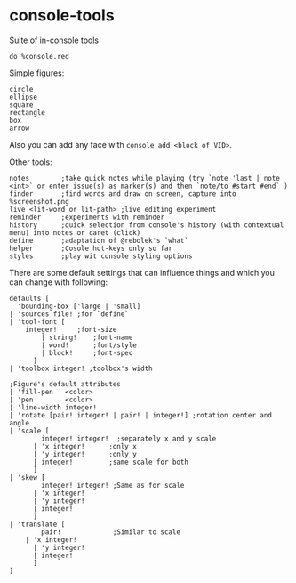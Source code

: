 # console-tools
Suite of in-console tools

`do %console.red`

Simple figures:
```
circle
ellipse
square
rectangle
box
arrow
```

Also you can add any face with `console add <block of VID>`.

Other tools:
```
notes        ;take quick notes while playing (try `note 'last | note <int>` or enter issue(s) as marker(s) and then `note/to #start #end` )
finder       ;find words and draw on screen, capture into %screenshot.png
live <lit-word or lit-path> ;live editing experiment
reminder     ;experiments with reminder
history      ;quick selection from console's history (with contextual menu) into notes or caret (click)
define       ;adaptation of @rebolek's `what`
helper       ;Cosole hot-keys only so far
styles       ;play wit console styling options
```

There are some default settings that can influence things and which you can change with following:
```
defaults [
  'bounding-box ['large | 'small]
| 'sources file! ;for `define`
| 'tool-font [
    integer!     ;font-size
		| string!    ;font-name
		| word!      ;font/style
		| block!     ;font-spec
	  ]
| 'toolbox integer! ;toolbox's width

;Figure's default attributes
| 'fill-pen   <color>
| 'pen        <color>
| 'line-width integer!
| 'rotate [pair! integer! | pair! | integer!] ;rotation center and angle
| 'scale [
		integer! integer!  ;separately x and y scale
	  | 'x integer!      ;only x
	  | 'y integer!      ;only y
	  | integer!         ;same scale for both
	  ]
| 'skew [
		integer! integer! ;Same as for scale
	  | 'x integer!
	  | 'y integer! 
	  | integer! 
	  ]
| 'translate [
		pair!             ;Similar to scale
    | 'x integer!
	  | 'y integer!
	  | integer!
	  ]
]
```
